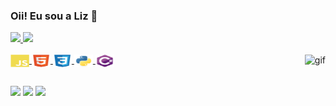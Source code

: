 ### Oii! Eu sou a Liz 👾
<div>
  <a href="https://github.com/livialim">
  <img height="150em" src="https://github-readme-stats.vercel.app/api?username=livialim&show_icons=true&theme=tokyonight&include_all_commits=true&count_private=true"/>
  <img height="150em" src="https://github-readme-stats.vercel.app/api/top-langs/?username=livialim&layout=compact&langs_count=7&theme=tokyonight"/>
</div>
<div style="display: inline_block"><br>
  <img align="center" alt="Js" height="20" width="30" src="https://raw.githubusercontent.com/devicons/devicon/master/icons/javascript/javascript-plain.svg">
  <img align="center" alt="HTML" height="20" width="30" src="https://raw.githubusercontent.com/devicons/devicon/master/icons/html5/html5-original.svg">
  <img align="center" alt="CSS" height="20" width="30" src="https://raw.githubusercontent.com/devicons/devicon/master/icons/css3/css3-original.svg">
  <img align="center" alt="Python" height="20" width="30" src="https://raw.githubusercontent.com/devicons/devicon/master/icons/python/python-original.svg">
  <img align="center" alt="Csharp" height="20" width="30"src="https://raw.githubusercontent.com/devicons/devicon/master/icons/csharp/csharp-original.svg">
  <img align="right" alt="gif" height="250"src="https://i.picasion.com/pic91/81fd19920cae1661b833c83baa87e764.gif">
 </div>
  
 ##
 
 <div>
  <a href="https://instagram.com/liviaadl" target="_blank"><img src="https://img.shields.io/badge/-Instagram-%23E4405F?style=for-the-badge&logo=instagram&logoColor=white" target="_blank"></a>
  <a href = "mailto:liviaadl@icloud.com"><img src="https://img.shields.io/badge/-Gmail-%23333?style=for-the-badge&logo=gmail&logoColor=white" target="_blank"></a>
  <a href="https://www.linkedin.com/in/livia-lima-910b671b4/" target="_blank"><img src="https://img.shields.io/badge/-LinkedIn-%230077B5?style=for-the-badge&logo=linkedin&logoColor=white" target="_blank"></a> 
 </div>
